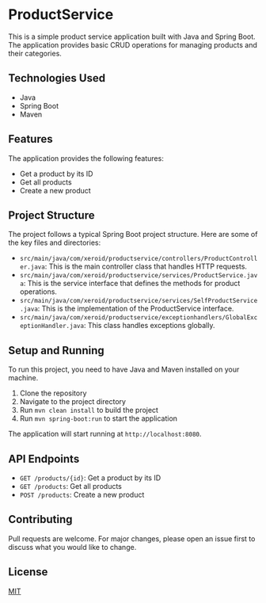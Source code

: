 # ProductService

This is a simple product service application built with Java and Spring Boot. The application provides basic CRUD operations for managing products and their categories.

## Technologies Used

- Java
- Spring Boot
- Maven

## Features

The application provides the following features:

- Get a product by its ID
- Get all products
- Create a new product

## Project Structure

The project follows a typical Spring Boot project structure. Here are some of the key files and directories:

- `src/main/java/com/xeroid/productservice/controllers/ProductController.java`: This is the main controller class that handles HTTP requests.
- `src/main/java/com/xeroid/productservice/services/ProductService.java`: This is the service interface that defines the methods for product operations.
- `src/main/java/com/xeroid/productservice/services/SelfProductService.java`: This is the implementation of the ProductService interface.
- `src/main/java/com/xeroid/productservice/exceptionhandlers/GlobalExceptionHandler.java`: This class handles exceptions globally.

## Setup and Running

To run this project, you need to have Java and Maven installed on your machine.

1. Clone the repository
2. Navigate to the project directory
3. Run `mvn clean install` to build the project
4. Run `mvn spring-boot:run` to start the application

The application will start running at `http://localhost:8080`.

## API Endpoints

- `GET /products/{id}`: Get a product by its ID
- `GET /products`: Get all products
- `POST /products`: Create a new product

## Contributing

Pull requests are welcome. For major changes, please open an issue first to discuss what you would like to change.

## License

[MIT](https://choosealicense.com/licenses/mit/)
